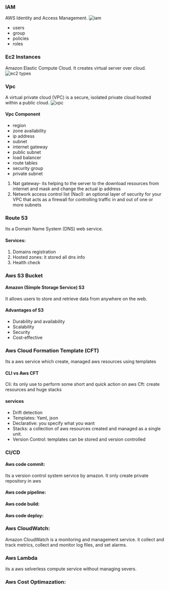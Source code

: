### IAM
AWS Identity and Access Management.
![iam](https://www.msp360.com/resources/wp-content/uploads/2018/10/scheme-2-1024x541.png)
* users
* group
* policies
* roles
### Ec2 Instances
Amazon Elastic Compute Cloud. It creates virtual server over cloud.
![ec2 types](https://miro.medium.com/v2/resize:fit:720/1*Di1BLg9vNP8oaJmLPJfRYQ.png)
### Vpc
A virtual private cloud (VPC) is a secure, isolated private cloud hosted within a public cloud.
![vpc](https://k21academy.com/wp-content/uploads/2020/11/Picture2-2.png)
#### Vpc Component
* region
* zone availability
* ip address
* subnet
* internet gateway
* public subnet
* load balancer
* route tables
* security group
* private subnet
1. Nat gateway- its helping to the server to the download resources from internet and  mask and change the actual ip address
2. Network access control list (Nacl): an optional layer of security for your VPC that acts as a firewall for controlling traffic in and out of one or more subnets
### Route 53
Its a  Domain Name System (DNS) web service.
#### Services:
1. Domains registration
2. Hosted zones: it stored all dns info
3. Health check
### Aws S3 Bucket
#### Amazon (Simple Storage Service) S3
It allows users to store and retrieve data from anywhere on the web.
#### Advantages of S3
- Durability and availability
- Scalability
- Security
- Cost-effective
### Aws Cloud Formation Template (CFT)
Its a aws service which create, managed aws resources using templates 
#### CLI vs Aws CFT
Cli: its only use to perform some short and quick action on aws
Cft: create resources and huge stacks
#### services
- Drift detection
- Templates: Yaml, json
- Declarative: you specify what you want
- Stacks: a collection of aws resources created and managed as a single unit.
- Version Control: templates can be stored and version controlled

### CI/CD
#### Aws code commit:
Its a version control system service by amazon. It only create private repository in aws
#### Aws code pipeline:
#### Aws code build:
#### Aws code deploy:

### Aws CloudWatch:
Amazon CloudWatch is a monitoring and management service. it collect and track metrics, collect and monitor log files, and set alarms.

### Aws Lambda
its a aws selverless compute service without managing severs.

### Aws Cost Optimazation:

